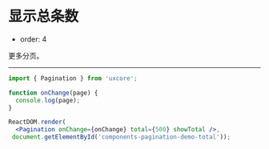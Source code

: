 # 显示总条数

- order: 4

更多分页。

---

````jsx
import { Pagination } from 'uxcore';

function onChange(page) {
  console.log(page);
}

ReactDOM.render(
  <Pagination onChange={onChange} total={500} showTotal />,
 document.getElementById('components-pagination-demo-total'));
````
